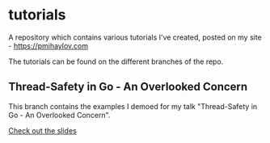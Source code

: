 # tutorials
A repository which contains various tutorials I've created, posted on my site - https://pmihaylov.com

The tutorials can be found on the different branches of the repo.

## Thread-Safety in Go - An Overlooked Concern
This branch contains the examples I demoed for my talk "Thread-Safety in Go - An Overlooked Concern". 

[Check out the slides](https://speakerdeck.com/pmihaylov/thread-safety-in-go)
